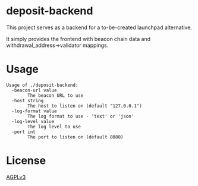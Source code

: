 # deposit-backend

This project serves as a backend for a to-be-created launchpad alternative.

It simply provides the frontend with beacon chain data and withdrawal_address->validator mappings.

# Usage
```
Usage of ./deposit-backend:
  -beacon-url value
    	The beacon URL to use
  -host string
    	The host to listen on (default "127.0.0.1")
  -log-format value
    	The log format to use - 'text' or 'json'
  -log-level value
    	The log level to use
  -port int
    	The port to listen on (default 8080)
```

# License
[AGPLv3](./LICENSE)
